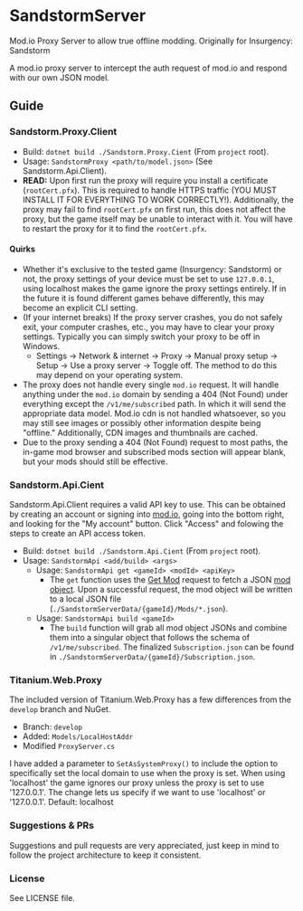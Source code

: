 # SandstormServer
Mod.io Proxy Server to allow true offline modding. Originally for Insurgency: Sandstorm

A mod.io proxy server to intercept the auth request of mod.io and respond with our own JSON model.

## Guide

### Sandstorm.Proxy.Client
- Build: `dotnet build ./Sandstorm.Proxy.Cient` (From `project` root).
- Usage: `SandstormProxy <path/to/model.json>` (See Sandstorm.Api.Client).
- **READ:** Upon first run the proxy will require you install a certificate (`rootCert.pfx`). This is required to handle HTTPS traffic (YOU MUST INSTALL IT FOR EVERYTHING TO WORK CORRECTLY!). Additionally, the proxy may fail to find `rootCert.pfx` on first run, this does not affect the proxy, but the game itself may be unable to interact with it. You will have to restart the proxy for it to find the `rootCert.pfx`.
#### Quirks
- Whether it's exclusive to the tested game (Insurgency: Sandstorm) or not, the proxy settings of your device must be set to use `127.0.0.1`, using localhost makes the game ignore the proxy settings entirely. If in the future it is found different games behave differently, this may become an explicit CLI setting.
- (If your internet breaks) If the proxy server crashes, you do not safely exit, your computer crashes, etc., you may have to clear your proxy settings. Typically you can simply switch your proxy to be off in Windows.
    - Settings -> Network & internet -> Proxy -> Manual proxy setup -> Setup -> Use a proxy server -> Toggle off. The method to do this may depend on your operating system.
- The proxy does not handle every single `mod.io` request. It will handle anything under the `mod.io` domain by sending a 404 (Not Found) under everything except the `/v1/me/subscribed` path. In which it will send the appropriate data model. Mod.io cdn is not handled whatsoever, so you may still see images or possibly other information despite being "offline." Additionally, CDN images and thumbnails are cached.
- Due to the proxy sending a 404 (Not Found) request to most paths, the in-game mod browser and subscribed mods section will appear blank, but your mods should still be effective.

### Sandstorm.Api.Cient
Sandstorm.Api.Client requires a valid API key to use. This can be obtained by creating an account or signing into [mod.io](https://mod.io/g), going into the bottom right, and looking for the "My account" button. Click "Access" and folowing the steps to create an API access token.

- Build: `dotnet build ./Sandstorm.Api.Cient` (From `project` root).
- Usage: `SandstormApi <add/build> <args>`
    - Usage: `SandstormApi get <gameId> <modId> <apiKey>`
        - The `get` function uses the [Get Mod](https://docs.mod.io/#get-mod) request to fetch a JSON [mod object](https://docs.mod.io/#mod-object). Upon a successful request, the mod object will be written to a local JSON file (`./SandstormServerData/{gameId}/Mods/*.json`).
    - Usage: `SandstormApi build <gameId>`
        - The `build` function will grab all mod object JSONs and combine them into a singular object that follows the schema of `/v1/me/subscribed`. The finalized `Subscription.json` can be found in `./SandstormServerData/{gameId}/Subscription.json`.

### Titanium.Web.Proxy
The included version of Titanium.Web.Proxy has a few differences from the `develop` branch and NuGet.
- Branch: `develop`
- Added: `Models/LocalHostAddr`
- Modified `ProxyServer.cs`

I have added a parameter to `SetAsSystemProxy()` to include the option to specifically set the local domain to use when the proxy is set. When using 'localhost' the game ignores our proxy unless the proxy is set to use '127.0.0.1'. The change lets us specify if we want to use 'localhost' or '127.0.0.1'. Default: localhost

### Suggestions & PRs
Suggestions and pull requests are very appreciated, just keep in mind to follow the project architecture to keep it consistent.

### License
See LICENSE file.